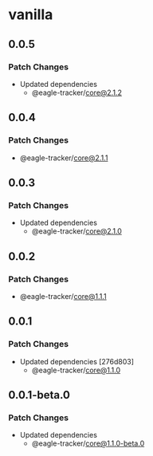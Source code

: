# vanilla

## 0.0.5

### Patch Changes

- Updated dependencies
  - @eagle-tracker/core@2.1.2

## 0.0.4

### Patch Changes

- @eagle-tracker/core@2.1.1

## 0.0.3

### Patch Changes

- Updated dependencies
  - @eagle-tracker/core@2.1.0

## 0.0.2

### Patch Changes

- @eagle-tracker/core@1.1.1

## 0.0.1

### Patch Changes

- Updated dependencies [276d803]
  - @eagle-tracker/core@1.1.0

## 0.0.1-beta.0

### Patch Changes

- Updated dependencies
  - @eagle-tracker/core@1.1.0-beta.0
